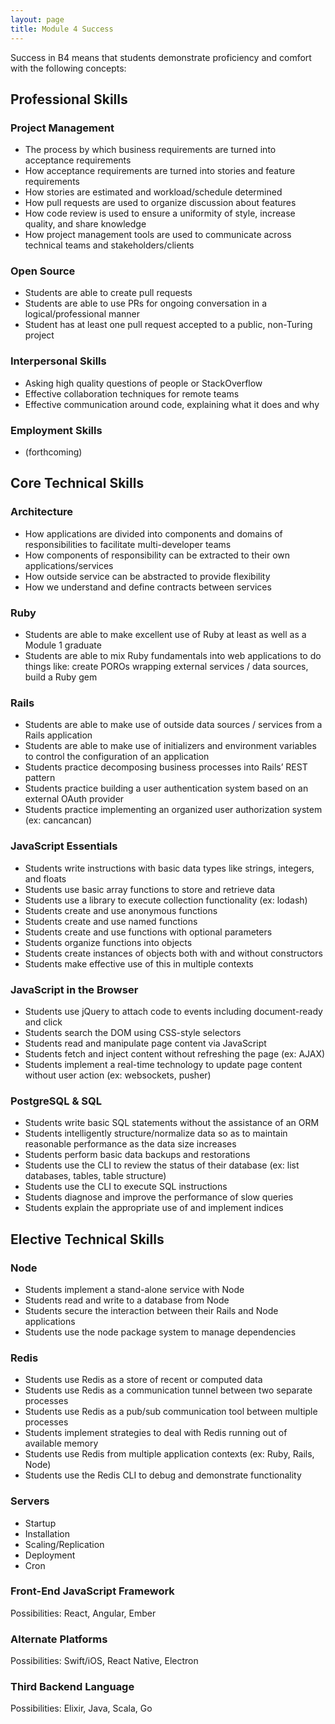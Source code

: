 ```yaml
---
layout: page
title: Module 4 Success
---
```


Success in B4 means that students demonstrate proficiency and comfort with the following concepts:

## Professional Skills

### Project Management

* The process by which business requirements are turned into acceptance requirements
* How acceptance requirements are turned into stories and feature requirements
* How stories are estimated and workload/schedule determined
* How pull requests are used to organize discussion about features
* How code review is used to ensure a uniformity of style, increase quality, and share knowledge
* How project management tools are used to communicate across technical teams and stakeholders/clients

### Open Source

* Students are able to create pull requests
* Students are able to use PRs for ongoing conversation in a logical/professional manner
* Student has at least one pull request accepted to a public, non-Turing project

### Interpersonal Skills

* Asking high quality questions of people or StackOverflow
* Effective collaboration techniques for remote teams
* Effective communication around code, explaining what it does and why

### Employment Skills

* (forthcoming)

## Core Technical Skills

### Architecture

* How applications are divided into components and domains of responsibilities to facilitate multi-developer teams
* How components of responsibility can be extracted to their own applications/services
* How outside service can be abstracted to provide flexibility
* How we understand and define contracts between services

### Ruby

* Students are able to make excellent use of Ruby at least as well as a Module 1 graduate
* Students are able to mix Ruby fundamentals into web applications to do things like: create POROs wrapping external services / data sources, build a Ruby gem

### Rails

* Students are able to make use of outside data sources / services from a Rails application
* Students are able to make use of initializers and environment variables to control the configuration of an application
* Students practice decomposing business processes into Rails’ REST pattern
* Students practice building a user authentication system based on an external OAuth provider
* Students practice implementing an organized user authorization system (ex: cancancan)

### JavaScript Essentials

* Students write instructions with basic data types like strings, integers, and floats
* Students use basic array functions to store and retrieve data
* Students use a library to execute collection functionality (ex: lodash)
* Students create and use anonymous functions
* Students create and use named functions
* Students create and use functions with optional parameters
* Students organize functions into objects
* Students create instances of objects both with and without constructors
* Students make effective use of this in multiple contexts

### JavaScript in the Browser

* Students use jQuery to attach code to events including document-ready and click
* Students search the DOM using CSS-style selectors
* Students read and manipulate page content via JavaScript
* Students fetch and inject content without refreshing the page (ex: AJAX)
* Students implement a real-time technology to update page content without user action (ex: websockets, pusher)

### PostgreSQL & SQL

* Students write basic SQL statements without the assistance of an ORM
* Students intelligently structure/normalize data so as to maintain reasonable performance as the data size increases
* Students perform basic data backups and restorations
* Students use the CLI to review the status of their database (ex: list databases, tables, table structure)
* Students use the CLI to execute SQL instructions
* Students diagnose and improve the performance of slow queries
* Students explain the appropriate use of and implement indices

## Elective Technical Skills

### Node

* Students implement a stand-alone service with Node
* Students read and write to a database from Node
* Students secure the interaction between their Rails and Node applications
* Students use the node package system to manage dependencies

### Redis

* Students use Redis as a store of recent or computed data
* Students use Redis as a communication tunnel between two separate processes
* Students use Redis as a pub/sub communication tool between multiple processes
* Students implement strategies to deal with Redis running out of available memory
* Students use Redis from multiple application contexts (ex: Ruby, Rails, Node)
* Students use the Redis CLI to debug and demonstrate functionality

### Servers

* Startup
* Installation
* Scaling/Replication
* Deployment
* Cron

### Front-End JavaScript Framework

Possibilities: React, Angular, Ember

### Alternate Platforms

Possibilities: Swift/iOS, React Native, Electron

### Third Backend Language

Possibilities: Elixir, Java, Scala, Go
